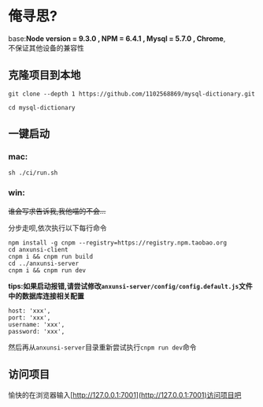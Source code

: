 # 俺寻思?

base:**Node version = 9.3.0 , NPM = 6.4.1 , Mysql = 5.7.0 , Chrome**,  
不保证其他设备的兼容性

## 克隆项目到本地
```
git clone --depth 1 https://github.com/1102568869/mysql-dictionary.git
```
```
cd mysql-dictionary
```
## 一键启动  
### mac:
```
sh ./ci/run.sh
```

### win:
~~谁会写求告诉我,我他喵的不会...~~

分步走呗,依次执行以下每行命令
```
npm install -g cnpm --registry=https://registry.npm.taobao.org
cd anxunsi-client
cnpm i && cnpm run build
cd ../anxunsi-server
cnpm i && cnpm run dev
```

**tips:如果启动报错,请尝试修改`anxunsi-server/config/config.default.js`文件中的数据库连接相关配置**
```
host: 'xxx',
port: 'xxx',
username: 'xxx',
password: 'xxx',
```
然后再从`anxunsi-server`目录重新尝试执行`cnpm run dev`命令

## 访问项目  
愉快的在浏览器输入[http://127.0.0.1:7001](http://127.0.0.1:7001)访问项目吧